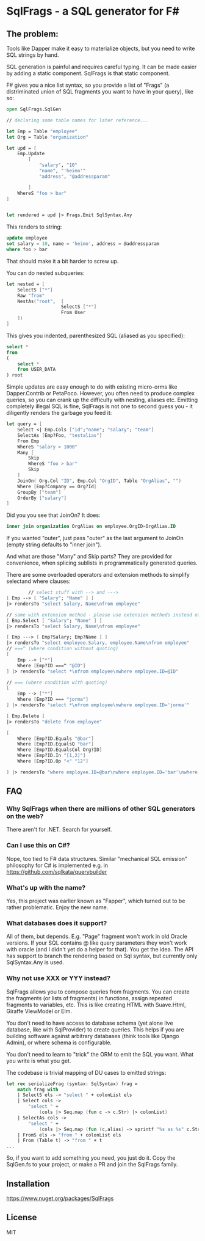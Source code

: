 # SqlFrags - a SQL generator for F#

## The problem:

Tools like Dapper make it easy to materialize objects, but you need to write SQL strings by hand.

SQL generation is painful and requires careful typing. It can be made easier by adding a static component.
SqlFrags is that static component.

F# gives you a nice list syntax, so you provide a list of "Frags" (a distriminated union of SQL fragments you want to have in your query), like so:

```fsharp
open SqlFrags.SqlGen

// declaring some table names for later reference...

let Emp = Table "employee"
let Org = Table "organization"

let upd = [
    Emp.Update
        [
            "salary", "10"
            "name", "'heimo'"
            "address", "@addressparam"

        ]
    WhereS "foo > bar"
]


let rendered = upd |> Frags.Emit SqlSyntax.Any
```

This renders to string:

```sql
update employee
set salary = 10, name = 'heimo', address = @addressparam
where foo > bar
```


That should make it a bit harder to screw up.

You can do nested subqueries:

```fsharp
let nested = [
    SelectS ["*"]
    Raw "from"
    NestAs("root",  [
                    SelectS ["*"]
                    From User
    ])
]
```

This gives you indented, parenthesized SQL (aliased as you specified):

```sql
select *
from
(
    select *
    from USER_DATA
) root
```


Simple updates are easy enough to do with existing micro-orms like Dapper.Contrib or PetaPoco.
However, you often need to produce complex queries, so you can crank up the difficulty with nesting, aliases etc.
Emitting completely illegal SQL is fine, SqlFrags is not one to second guess you - it diligently renders the garbage
you feed it:

```fsharp
let query = [
    Select <| Emp.Cols ["id";"name"; "salary"; "team"]
    SelectAs [Emp?Foo, "testalias"]
    From Emp
    WhereS "salary > 1000"
    Many [
        Skip
        WhereS "foo > bar"
        Skip
    ]
    JoinOn( Org.Col "ID", Emp.Col "OrgID", Table "OrgAlias", "")
    Where [Emp?Company == Org?Id]
    GroupBy ["team"]
    OrderBy ["salary"]
]
```

Did you you see that JoinOn? It does:

``` sql
inner join organization OrgAlias on employee.OrgID=OrgAlias.ID
```

If you wanted "outer", just pass "outer" as the last argument to JoinOn (empty string defaults to "inner join").

And what are those "Many" and Skip parts? They are provided for convenience, when splicing sublists in programmatically
generated queries.

There are some overloaded operators and extension methods to simplify selectand where clauses:

```fsharp
        // select stuff with --> and --->
[ Emp --> [ "Salary"; "Name" ] ]
|> rendersTo "select Salary, Name\nfrom employee"

// same with extension method - please use extension methods instead of operators!
[ Emp.Select [ "Salary"; "Name" ] ]
|> rendersTo "select Salary, Name\nfrom employee"

[ Emp ---> [ Emp?Salary; Emp?Name ] ]
|> rendersTo "select employee.Salary, employee.Name\nfrom employee"
// ===^ (where condition without quoting)
[
    Emp --> ["*"]
    Where [Emp?ID ===^ "@ID"]
] |> rendersTo "select *\nfrom employee\nwhere employee.ID=@ID"

// === (where condition with quoting)
[
    Emp --> ["*"]
    Where [Emp?ID === "jorma"]
] |> rendersTo "select *\nfrom employee\nwhere employee.ID='jorma'"

[ Emp.Delete ]
|> rendersTo "delete from employee"

[
    Where [Emp?ID.Equals "@bar"]
    Where [Emp?ID.EqualsQ "bar"]
    Where [Emp?ID.EqualsCol Org?ID]
    Where [Emp?ID.In "[1,2]"]
    Where [Emp?ID.Op "<" "12"]

] |> rendersTo "where employee.ID=@bar\nwhere employee.ID='bar'\nwhere employee.ID=organization.ID\nwhere employee.ID in [1,2]\nwhere employee.ID < 12"

```


## FAQ

### Why SqlFrags when there are millions of other SQL generators on the web?

There aren't for .NET. Search for yourself.

### Can I use this on C#?

Nope, too tied to F# data structures. Similar "mechanical SQL emission" philosophy for C# is implemented e.g. in https://github.com/sqlkata/querybuilder

### What's up with the name?

Yes, this project was earlier known as "Fapper", which turned out to be rather problematic. Enjoy the new name.


### What databases does it support?

All of them, but depends. E.g. "Page" fragment won't work in old Oracle versions. If your SQL contains @ like query parameters they won't work
with oracle (and I didn't yet do a helper for that). You get the idea. The API has support to branch the rendering based on Sql syntax,
but currently only SqlSyntax.Any is used.

### Why not use XXX or YYY instead?

SqlFrags allows you to compose queries from fragments. You can create the fragments (or lists of fragments) in functions, assign
repeated fragments to variables, etc. This is like creating HTML with Suave.Html, Giraffe ViewModel or Elm.

You don't need to have access to database schema (yet alone live database, like with SqlProvider) to create queries. This helps if
you are building software against arbitrary databases (think tools like Django Admin), or where schema is configurable.

You don't need to learn to "trick" the ORM to emit the SQL you want. What you write is what you get.

The codebase is trivial mapping of DU cases to emitted strings:

```fsharp
let rec serializeFrag (syntax: SqlSyntax) frag =
    match frag with
    | SelectS els -> "select " + colonList els
    | Select cols ->
        "select " +
            (cols |> Seq.map (fun c -> c.Str) |> colonList)
    | SelectAs cols ->
        "select " +
            (cols |> Seq.map (fun (c,alias) -> sprintf "%s as %s" c.Str alias) |> colonList)
    | FromS els -> "from " + colonList els
    | From (Table t) -> "from " + t
...
```

So, if you want to add something you need, you just do it. Copy the SqlGen.fs to your project, or make a PR and join the SqlFrags family.


## Installation

https://www.nuget.org/packages/SqlFrags

## License

MIT
